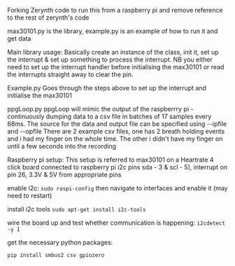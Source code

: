 Forking Zerynth code to run this from a raspberry pi and remove reference to the rest of zerynth's code

max30101.py is the library, example.py is an example of how to run it and get data

Main library usage:
Basically create an instance of the class, init it, set up the interrupt & set up something to process the interrupt. 
NB you either  need to set up the interrupt handler before initialising the max30101 or read the interrupts straight away to clear the pin. 


Example.py 
Goes through the steps above to set up the interrupt and initialise the max30101


ppgLoop.py
ppgLoop will mimic the output of the raspberrry pi - continuously dumping data to a csv file in batches of 17 samples every 68ms. The source for the data and output file can be specified using --ipfile and --opfile
There are 2 example csv files, one has 2 breath holding events and i had my finger on the whole time. The other i didn't have my finger on until a few seconds into the recording






Raspberry pi setup:
This setup is referred to max30101 on a Heartrate 4 click board  connected to raspberry pi i2c pins sda - 3 & scl - 5), interrupt on pin 26,  3.3V & 5V from appropriate pins

enable i2c:
`sudo raspi-config`
then navigate to interfaces and enable it (may need to restart)

install i2c tools
`sudo apt-get install i2c-tools`

wire the board up and test whether communication is happening:
`i2cdetect -y 1`

get the necessary python packages:

`pip install smbus2 csv gpiozero`

 
